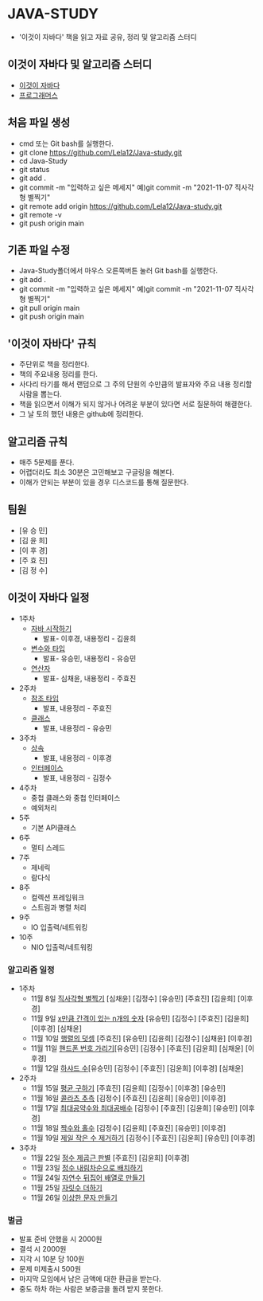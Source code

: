 # JAVA-STUDY
* '이것이 자바다' 책을 읽고 자료 공유, 정리 및 알고리즘 스터디
## 이것이 자바다 및 알고리즘 스터디
* [이것이 자바다](http://www.yes24.com/Product/Goods/15651484?OzSrank=2)
* [프로그래머스](https://programmers.co.kr/)
## 처음 파일 생성
* cmd 또는 Git bash를 실행한다.
* git clone https://github.com/Lela12/Java-study.git
* cd Java-Study
* git status
* git add . 
* git commit -m "입력하고 싶은 메세지" 예)git commit -m "2021-11-07 직사각형 별찍기"
* git remote add origin https://github.com/Lela12/Java-study.git
* git remote -v
* git push origin main
## 기존 파일 수정
* Java-Study폴더에서 마우스 오른쪽버튼 눌러 Git bash를 실행한다.
* git add .
* git commit -m "입력하고 싶은 메세지" 예)git commit -m "2021-11-07 직사각형 별찍기"
* git pull origin main
* git push origin main
## '이것이 자바다' 규칙
* 주단위로 책을 정리한다.
* 책의 주요내용 정리를 한다.
* 사다리 타기를 해서 랜덤으로 그 주의 단원의 수만큼의 발표자와 주요 내용 정리할 사람을 뽑는다.
* 책을 읽으면서 이해가 되지 않거나 어려운 부분이 있다면 서로 질문하여 해결한다.
* 그 날 토의 했던 내용은 github에 정리한다.
## 알고리즘 규칙
* 매주 5문제를 푼다.
* 어렵더라도 최소 30분은 고민해보고 구글링을 해본다.
* 이해가 안되는 부분이 있을 경우 디스코드를 통해 질문한다.
## 팀원
* [유 승 민] 
* [김 윤 희]
* [이 후 경]
* [주 효 진]
* [김 정 수]
## 이것이 자바다 일정 
* 1주차 
  * [자바 시작하기](./Java/Chapter1.md) 
    * 발표- 이후경, 내용정리 - 김윤희
  * [변수와 타입](./Java/Chapter2.md)
    * 발표- 유승민, 내용정리 - 유승민
  * [연산자](./Java/Chapter3.md)
    * 발표- 심채윤, 내용정리 - 주효진
* 2주차 
  * [참조 타입](./Java/Chapter5.pdf)
    * 발표, 내용정리 - 주효진
  * [클래스](./Java/Chapter6.md)
    * 발표, 내용정리 - 유승민
* 3주차        
  * [상속]()
    * 발표, 내용정리 - 이후경
  * [인터페이스]()
    * 발표, 내용정리 - 김정수
* 4주차
  * 중첩 클래스와 중첩 인터페이스
  * 예외처리
* 5주
  * 기본 API클래스
* 6주
  * 멀티 스레드
* 7주
  * 제네릭
  * 람다식
* 8주
  * 컬렉션 프레임워크
  * 스트림과 병렬 처리
* 9주
  * IO 입출력/네트워킹
* 10주
  * NIO 입출력/네트워킹
### 알고리즘 일정
* 1주차
  * 11월 8일 [직사각형 별찍기](https://programmers.co.kr/learn/courses/30/lessons/12969) [심채윤] [김정수] [유승민] [주효진] [김윤희] [이후경]
  * 11월 9일 [x만큼 간격이 있는 n개의 숫자](https://programmers.co.kr/learn/courses/30/lessons/12954) [유승민] [김정수] [주효진] [김윤희] [이후경] [심채윤]
  * 11월 10일 [행렬의 덧셈](https://programmers.co.kr/learn/courses/30/lessons/12950) [주효진] [유승민] [김윤희] [김정수] [심채윤] [이후경]
  * 11월 11일 [핸드폰 번호 가리기](https://programmers.co.kr/learn/courses/30/lessons/12948)[유승민] [김정수] [주효진] [김윤희] [심채윤] [이후경] 
  * 11월 12일 [하샤드 수](https://programmers.co.kr/learn/courses/30/lessons/12947)[유승민] [김정수] [주효진] [김윤희] [이후경] [심채윤]
* 2주차
  * 11월 15일 [평균 구하기](https://programmers.co.kr/learn/courses/30/lessons/12944) [주효진] [김윤희] [김정수] [이후경] [유승민]
  * 11월 16일 [콜라츠 추측](https://programmers.co.kr/learn/courses/30/lessons/12943) [김정수] [주효진] [김윤희] [유승민] [이후경] 
  * 11월 17일 [최대공약수와 최대공배수](https://programmers.co.kr/learn/courses/30/lessons/12940) [김정수] [주효진] [김윤희] [유승민] [이후경] 
  * 11월 18일 [짝수와 홀수](https://programmers.co.kr/learn/courses/30/lessons/12937) [김정수] [김윤희] [주효진] [유승민] [이후경] 
  * 11월 19일 [제일 작은 수 제거하기](https://programmers.co.kr/learn/courses/30/lessons/12935) [김정수] [주효진] [김윤희] [유승민] [이후경] 
* 3주차
  * 11월 22일 [정수 제곱근 판별](https://programmers.co.kr/learn/courses/30/lessons/12934) [주효진] [김윤희] [이후경] 
  * 11월 23일 [정수 내림차순으로 배치하기](https://programmers.co.kr/learn/courses/30/lessons/12933) 
  * 11월 24일 [자연수 뒤집어 배열로 만들기](https://programmers.co.kr/learn/courses/30/lessons/12932) 
  * 11월 25일 [자릿수 더하기](https://programmers.co.kr/learn/courses/30/lessons/12931) 
  * 11월 26일 [이상한 문자 만들기](https://programmers.co.kr/learn/courses/30/lessons/12930) 
### 벌금
* 발표 준비 안했을 시 2000원
* 결석 시 2000원
* 지각 시 10분 당 100원
* 문제 미제출시 500원
* 마지막 모임에서 남은 금액에 대한 환급을 받는다.
* 중도 하차 하는 사람은 보증금을 돌려 받지 못한다.

